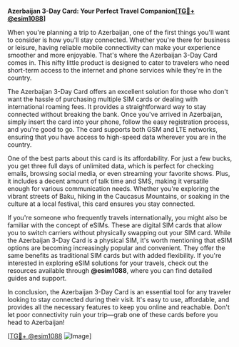 **Azerbaijan 3-Day Card: Your Perfect Travel Companion[[TG💪+ @esim1088](https://t.me/s/esim1088)]**

When you're planning a trip to Azerbaijan, one of the first things you'll want to consider is how you'll stay connected. Whether you're there for business or leisure, having reliable mobile connectivity can make your experience smoother and more enjoyable. That's where the Azerbaijan 3-Day Card comes in. This nifty little product is designed to cater to travelers who need short-term access to the internet and phone services while they're in the country.

The Azerbaijan 3-Day Card offers an excellent solution for those who don't want the hassle of purchasing multiple SIM cards or dealing with international roaming fees. It provides a straightforward way to stay connected without breaking the bank. Once you've arrived in Azerbaijan, simply insert the card into your phone, follow the easy registration process, and you're good to go. The card supports both GSM and LTE networks, ensuring that you have access to high-speed data wherever you are in the country.

One of the best parts about this card is its affordability. For just a few bucks, you get three full days of unlimited data, which is perfect for checking emails, browsing social media, or even streaming your favorite shows. Plus, it includes a decent amount of talk time and SMS, making it versatile enough for various communication needs. Whether you're exploring the vibrant streets of Baku, hiking in the Caucasus Mountains, or soaking in the culture at a local festival, this card ensures you stay connected.

If you're someone who frequently travels internationally, you might also be familiar with the concept of eSIMs. These are digital SIM cards that allow you to switch carriers without physically swapping out your SIM card. While the Azerbaijan 3-Day Card is a physical SIM, it's worth mentioning that eSIM options are becoming increasingly popular and convenient. They offer the same benefits as traditional SIM cards but with added flexibility. If you're interested in exploring eSIM solutions for your travels, check out the resources available through **@esim1088**, where you can find detailed guides and support.

In conclusion, the Azerbaijan 3-Day Card is an essential tool for any traveler looking to stay connected during their visit. It's easy to use, affordable, and provides all the necessary features to keep you online and reachable. Don't let poor connectivity ruin your trip—grab one of these cards before you head to Azerbaijan! 

[[TG💪+ @esim1088](https://t.me/s/esim1088) ![Image](https://i.postimg.cc/Y0z9fWf4/image.png)]